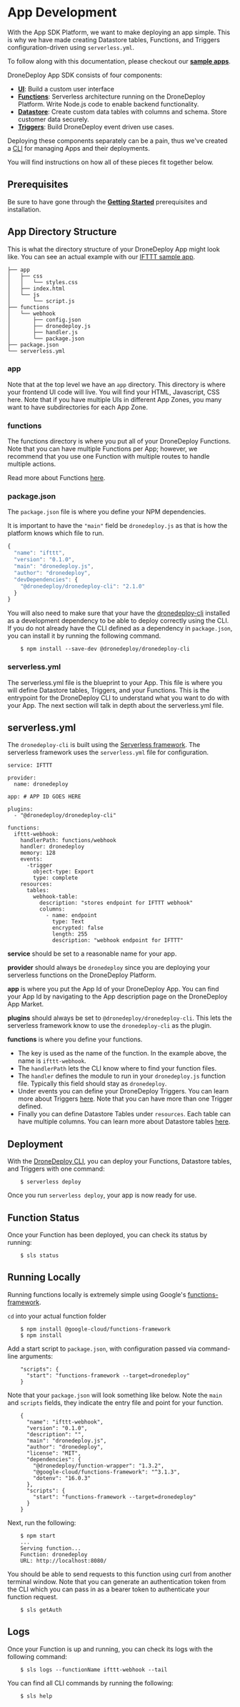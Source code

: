 # App Development

With the App SDK Platform, we want to make deploying an app simple. This is why we have made creating Datastore tables, Functions, and Triggers configuration-driven using `serverless.yml`.

To follow along with this documentation, please checkout our [**sample apps**](https://github.com/dronedeploy/app-examples).

DroneDeploy App SDK consists of four components:

* [**UI**](ui-kit.md): Build a custom user interface
* [**Functions**](functions.md): Serverless architecture running on the DroneDeploy Platform. Write Node.js code to enable backend functionality.
* [**Datastore**](datastore.md): Create custom data tables with columns and schema. Store customer data securely.
* [**Triggers**](triggers.md): Build DroneDeploy event driven use cases.

Deploying these components separately can be a pain, thus we've created a [CLI](dronedeploy-cli.md) for managing Apps and their deployments.

You will find instructions on how all of these pieces fit together below.

## Prerequisites

Be sure to have gone through the [**Getting Started**](getting-started.md) prerequisites and installation.

## App Directory Structure

This is what the directory structure of your DroneDeploy App might look like. You can see an actual example with our [IFTTT sample app](https://github.com/dronedeploy/app-examples/tree/master/IFTTT).

```
├── app
│   ├── css
│   │   └── styles.css
│   ├── index.html
│   └── js
│       └── script.js
├── functions
│   └── webhook
│       ├── config.json
│       ├── dronedeploy.js
│       ├── handler.js
│       └── package.json
├── package.json
└── serverless.yml
```

### app

Note that at the top level we have an `app` directory. This directory is where your frontend UI code will live. You will find your HTML, Javascript, CSS here. Note that if you have multiple UIs in different App Zones, you many want to have subdirectories for each App Zone.

### functions

The functions directory is where you put all of your DroneDeploy Functions. Note that you can have multiple Functions per App; however, we recommend that you use one Function with multiple routes to handle multiple actions.

Read more about Functions [here](functions.md).

### package.json

The `package.json` file is where you define your NPM dependencies.

It is important to have the `"main"` field be `dronedeploy.js` as that is how the platform knows which file to run.

```javascript
{
  "name": "ifttt",
  "version": "0.1.0",
  "main": "dronedeploy.js",
  "author": "dronedeploy",
  "devDependencies": {
    "@dronedeploy/dronedeploy-cli": "2.1.0"
  }
}
```

You will also need to make sure that your have the [dronedeploy-cli](https://www.npmjs.com/package/@dronedeploy/dronedeploy-cli) installed as a development dependency to be able to deploy correctly using the CLI. If you do not already have the CLI defined as a dependency in `package.json`, you can install it by running the following command.

```
    $ npm install --save-dev @dronedeploy/dronedeploy-cli
```

### serverless.yml

The serverless.yml file is the blueprint to your App. This file is where you will define Datastore tables, Triggers, and your Functions. This is the entrypoint for the DroneDeploy CLI to understand what you want to do with your App. The next section will talk in depth about the serverless.yml file.

## serverless.yml

The `dronedeploy-cli` is built using the [Serverless framework](https://serverless.com/framework/docs/). The serverless framework uses the `serverless.yml` file for configuration.

```
service: IFTTT

provider:
  name: dronedeploy

app: # APP ID GOES HERE

plugins:
  - "@dronedeploy/dronedeploy-cli"

functions:
  ifttt-webhook:
    handlerPath: functions/webhook
    handler: dronedeploy
    memory: 128
    events:
      -trigger
        object-type: Export
        type: complete
    resources:
      tables:
        webhook-table:
          description: "stores endpoint for IFTTT webhook"
          columns:
            - name: endpoint
              type: Text
              encrypted: false
              length: 255
              description: "webhook endpoint for IFTTT"
```

**service** should be set to a reasonable name for your app.

**provider** should always be `dronedeploy` since you are deploying your serverless functions on the DroneDeploy Platform.

**app** is where you put the App Id of your DroneDeploy App. You can find your App Id by navigating to the App description page on the DroneDeploy App Market.

**plugins** should always be set to `@dronedeploy/dronedeploy-cli`. This lets the serverless framework know to use the `dronedeploy-cli` as the plugin.

**functions** is where you define your functions.

* The key is used as the name of the function. In the example above, the name is `ifttt-webhook`.
* The `handlerPath` lets the CLI know where to find your function files.
* The `handler` defines the module to run in your `dronedeploy.js` function file. Typically this field should stay as `dronedeploy`.
* Under events you can define your DroneDeploy Triggers. You can learn more about Triggers [here](triggers.md). Note that you can have more than one Trigger defined.
* Finally you can define Datastore Tables under `resources`. Each table can have multiple columns. You can learn more about Datastore tables [here](datastore.md).

## Deployment

With the [DroneDeploy CLI](dronedeploy-cli.md), you can deploy your Functions, Datastore tables, and Triggers with one command:

```
    $ serverless deploy
```

Once you run `serverless deploy`, your app is now ready for use.

## Function Status

Once your Function has been deployed, you can check its status by running:

```
    $ sls status
```

## Running Locally

Running functions locally is extremely simple using Google's [functions-framework](https://cloud.google.com/functions/docs/functions-framework).

`cd` into your actual function folder

```
    $ npm install @google-cloud/functions-framework
    $ npm install
```

Add a start script to `package.json`, with configuration passed via command-line arguments:

```
    "scripts": {
      "start": "functions-framework --target=dronedeploy"
    }
```

Note that your `package.json` will look something like below. Note the `main` and `scripts` fields, they indicate the entry file and point for your function.

```
    {
      "name": "ifttt-webhook",
      "version": "0.1.0",
      "description": "",
      "main": "dronedeploy.js",
      "author": "dronedeploy",
      "license": "MIT",
      "dependencies": {
        "@dronedeploy/function-wrapper": "1.3.2",
        "@google-cloud/functions-framework": "^3.1.3",
        "dotenv": "16.0.3"
      },
      "scripts": {
        "start": "functions-framework --target=dronedeploy"
      }
    }
```

Next, run the following:

```
    $ npm start
    ...
    Serving function...
    Function: dronedeploy
    URL: http://localhost:8080/
```

You should be able to send requests to this function using curl from another terminal window. Note that you can generate an authentication token from the CLI which you can pass in as a bearer token to authenticate your function request.

```
    $ sls getAuth
```

## Logs

Once your Function is up and running, you can check its logs with the following command:

```
    $ sls logs --functionName ifttt-webhook --tail
```

You can find all CLI commands by running the following:

```
    $ sls help
```
